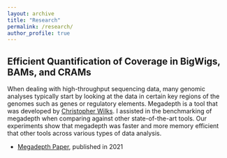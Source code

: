 ```yaml
---
layout: archive
title: "Research"
permalink: /research/
author_profile: true
---
```


## Efficient Quantification of Coverage in BigWigs, BAMs, and CRAMs

When dealing with high-throughput sequencing data, many genomic analyses typically start by looking at the data in certain key regions of the genomes such as genes or regulatory elements. Megadepth is a tool that was developed by [Christopher Wilks](https://github.com/ChristopherWilks). I assisted in the benchmarking of megadepth when comparing against other state-of-the-art tools. Our experiments show that megadepth was faster and more memory efficient that other tools across various types of data analysis.

- [Megadepth Paper](https://academic.oup.com/bioinformatics/advance-article/doi/10.1093/bioinformatics/btab152/6162880), published in 2021

